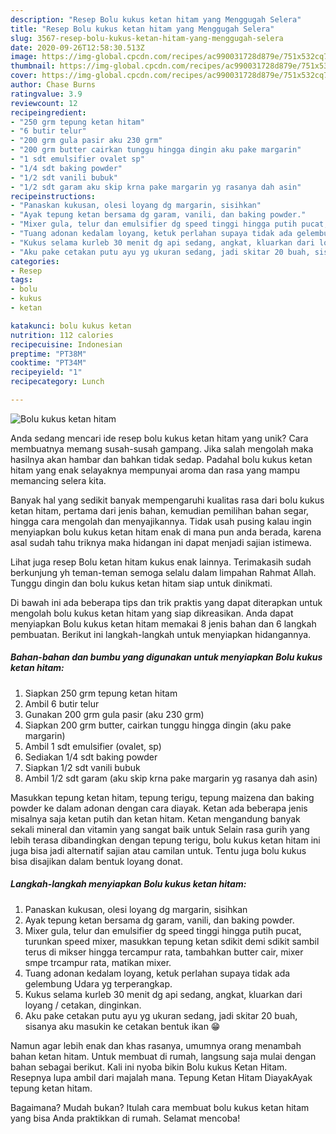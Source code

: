 ```yaml
---
description: "Resep Bolu kukus ketan hitam yang Menggugah Selera"
title: "Resep Bolu kukus ketan hitam yang Menggugah Selera"
slug: 3567-resep-bolu-kukus-ketan-hitam-yang-menggugah-selera
date: 2020-09-26T12:58:30.513Z
image: https://img-global.cpcdn.com/recipes/ac990031728d879e/751x532cq70/bolu-kukus-ketan-hitam-foto-resep-utama.jpg
thumbnail: https://img-global.cpcdn.com/recipes/ac990031728d879e/751x532cq70/bolu-kukus-ketan-hitam-foto-resep-utama.jpg
cover: https://img-global.cpcdn.com/recipes/ac990031728d879e/751x532cq70/bolu-kukus-ketan-hitam-foto-resep-utama.jpg
author: Chase Burns
ratingvalue: 3.9
reviewcount: 12
recipeingredient:
- "250 grm tepung ketan hitam"
- "6 butir telur"
- "200 grm gula pasir aku 230 grm"
- "200 grm butter cairkan tunggu hingga dingin aku pake margarin"
- "1 sdt emulsifier ovalet sp"
- "1/4 sdt baking powder"
- "1/2 sdt vanili bubuk"
- "1/2 sdt garam aku skip krna pake margarin yg rasanya dah asin"
recipeinstructions:
- "Panaskan kukusan, olesi loyang dg margarin, sisihkan"
- "Ayak tepung ketan bersama dg garam, vanili, dan baking powder."
- "Mixer gula, telur dan emulsifier dg speed tinggi hingga putih pucat, turunkan speed mixer, masukkan tepung ketan sdikit demi sdikit sambil terus di mikser hingga tercampur rata, tambahkan butter cair, mixer smpe trcampur rata, matikan mixer."
- "Tuang adonan kedalam loyang, ketuk perlahan supaya tidak ada gelembung Udara yg terperangkap."
- "Kukus selama kurleb 30 menit dg api sedang, angkat, kluarkan dari loyang / cetakan, dinginkan."
- "Aku pake cetakan putu ayu yg ukuran sedang, jadi skitar 20 buah, sisanya aku masukin ke cetakan bentuk ikan 😁"
categories:
- Resep
tags:
- bolu
- kukus
- ketan

katakunci: bolu kukus ketan 
nutrition: 112 calories
recipecuisine: Indonesian
preptime: "PT38M"
cooktime: "PT34M"
recipeyield: "1"
recipecategory: Lunch

---
```



![Bolu kukus ketan hitam](https://img-global.cpcdn.com/recipes/ac990031728d879e/751x532cq70/bolu-kukus-ketan-hitam-foto-resep-utama.jpg)

Anda sedang mencari ide resep bolu kukus ketan hitam yang unik? Cara membuatnya memang susah-susah gampang. Jika salah mengolah maka hasilnya akan hambar dan bahkan tidak sedap. Padahal bolu kukus ketan hitam yang enak selayaknya mempunyai aroma dan rasa yang mampu memancing selera kita.

Banyak hal yang sedikit banyak mempengaruhi kualitas rasa dari bolu kukus ketan hitam, pertama dari jenis bahan, kemudian pemilihan bahan segar, hingga cara mengolah dan menyajikannya. Tidak usah pusing kalau ingin menyiapkan bolu kukus ketan hitam enak di mana pun anda berada, karena asal sudah tahu triknya maka hidangan ini dapat menjadi sajian istimewa.

Lihat juga resep Bolu ketan hitam kukus enak lainnya. Terimakasih sudah berkunjung yh teman-teman semoga selalu dalam limpahan Rahmat Allah. Tunggu dingin dan bolu kukus ketan hitam siap untuk dinikmati.


Di bawah ini ada beberapa tips dan trik praktis yang dapat diterapkan untuk mengolah bolu kukus ketan hitam yang siap dikreasikan. Anda dapat menyiapkan Bolu kukus ketan hitam memakai 8 jenis bahan dan 6 langkah pembuatan. Berikut ini langkah-langkah untuk menyiapkan hidangannya.

<!--inarticleads1-->

##### Bahan-bahan dan bumbu yang digunakan untuk menyiapkan Bolu kukus ketan hitam:

1. Siapkan 250 grm tepung ketan hitam
1. Ambil 6 butir telur
1. Gunakan 200 grm gula pasir (aku 230 grm)
1. Siapkan 200 grm butter, cairkan tunggu hingga dingin (aku pake margarin)
1. Ambil 1 sdt emulsifier (ovalet, sp)
1. Sediakan 1/4 sdt baking powder
1. Siapkan 1/2 sdt vanili bubuk
1. Ambil 1/2 sdt garam (aku skip krna pake margarin yg rasanya dah asin)


Masukkan tepung ketan hitam, tepung terigu, tepung maizena dan baking powder ke dalam adonan dengan cara diayak. Ketan ada beberapa jenis misalnya saja ketan putih dan ketan hitam. Ketan mengandung banyak sekali mineral dan vitamin yang sangat baik untuk Selain rasa gurih yang lebih terasa dibandingkan dengan tepung terigu, bolu kukus ketan hitam ini juga bisa jadi alternatif sajian atau camilan untuk. Tentu juga bolu kukus bisa disajikan dalam bentuk loyang donat. 

<!--inarticleads2-->

##### Langkah-langkah menyiapkan Bolu kukus ketan hitam:

1. Panaskan kukusan, olesi loyang dg margarin, sisihkan
1. Ayak tepung ketan bersama dg garam, vanili, dan baking powder.
1. Mixer gula, telur dan emulsifier dg speed tinggi hingga putih pucat, turunkan speed mixer, masukkan tepung ketan sdikit demi sdikit sambil terus di mikser hingga tercampur rata, tambahkan butter cair, mixer smpe trcampur rata, matikan mixer.
1. Tuang adonan kedalam loyang, ketuk perlahan supaya tidak ada gelembung Udara yg terperangkap.
1. Kukus selama kurleb 30 menit dg api sedang, angkat, kluarkan dari loyang / cetakan, dinginkan.
1. Aku pake cetakan putu ayu yg ukuran sedang, jadi skitar 20 buah, sisanya aku masukin ke cetakan bentuk ikan 😁


Namun agar lebih enak dan khas rasanya, umumnya orang menambah bahan ketan hitam. Untuk membuat di rumah, langsung saja mulai dengan bahan sebagai berikut. Kali ini nyoba bikin Bolu kukus Ketan Hitam. Resepnya lupa ambil dari majalah mana. Tepung Ketan Hitam DiayakAyak tepung ketan hitam. 

Bagaimana? Mudah bukan? Itulah cara membuat bolu kukus ketan hitam yang bisa Anda praktikkan di rumah. Selamat mencoba!
